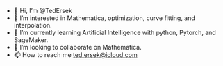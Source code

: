 - 👋 Hi, I’m @TedErsek
- 👀 I’m interested in Mathematica, optimization, curve fitting, and interpolation.
- 🌱 I’m currently learning Artificial Intelligence with python, Pytorch, and SageMaker.
- 💞️ I’m looking to collaborate on Mathematica. 
- 📫 How to reach me ted.ersek@icloud.com

<!---
TedErsek/TedErsek is a ✨ special ✨ repository because its `README.md` (this file) appears on your GitHub profile.
You can click the Preview link to take a look at your changes.
--->

